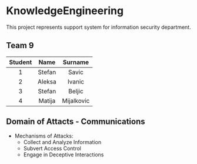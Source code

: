 # KnowledgeEngineering

This project represents support system for information security department.

## Team 9 

| Student  | Name  | Surname |
| :---: | :---:  | :---:  | 
| 1  | Stefan | Savic  | 
| 2  | Aleksa | Ivanic  |
| 3  | Stefan | Beljic  |
| 4  | Matija | Mijalkovic  |

## Domain of Attacts - Communications
* Mechanisms of Attacks:
  * Collect and Analyze Information
  * Subvert Access Control
  * Engage in Deceptive Interactions
